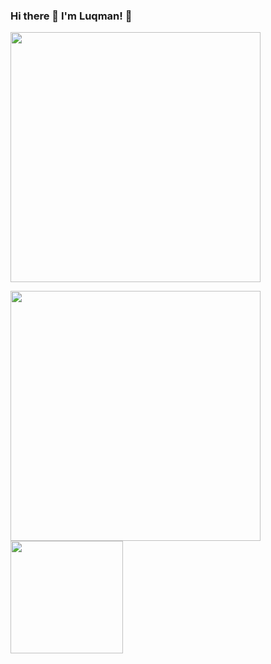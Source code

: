 ### Hi there 👋 I'm Luqman! 👾

<!--
**LuqmanXHakim/LuqmanXHakim** is a ✨ _special_ ✨ repository because its `README.md` (this file) appears on your GitHub profile.

Here are some ideas to get you started:

- 🔭 I’m currently working on ...
- 🌱 I’m currently learning ...
- 👯 I’m looking to collaborate on ...
- 🤔 I’m looking for help with ...
- 💬 Ask me about ...
- 📫 How to reach me: ...
- 😄 Pronouns: ...
- ⚡ Fun fact: ...
-->

<img src="https://media.giphy.com/media/3oKIPnAiaMCws8nOsE/giphy.gif" width="400">

<p>
    <img src="https://github-readme-stats.vercel.app/api?username=LuqmanXHakim&show_icons=true&theme=dracula" width="400">
    <img src="https://github-readme-stats.vercel.app/api/top-langs/?username=LuqmanXHakim&layout=compact" height=180 />
</p>